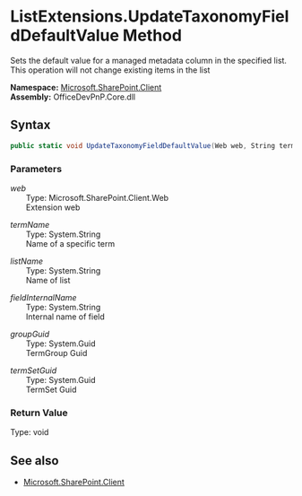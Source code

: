 # ListExtensions.UpdateTaxonomyFieldDefaultValue Method  
Sets the default value for a managed metadata column in the specified list. This operation will not change existing items in the list  

**Namespace:** [Microsoft.SharePoint.Client](Microsoft.SharePoint.Client.md)  
**Assembly:** OfficeDevPnP.Core.dll  
## Syntax
```C#
public static void UpdateTaxonomyFieldDefaultValue(Web web, String termName, String listName, String fieldInternalName, Guid groupGuid, Guid termSetGuid)
```
### Parameters
*web*  
&emsp;&emsp;Type: Microsoft.SharePoint.Client.Web  
&emsp;&emsp;Extension web  

*termName*  
&emsp;&emsp;Type: System.String  
&emsp;&emsp;Name of a specific term  

*listName*  
&emsp;&emsp;Type: System.String  
&emsp;&emsp;Name of list  

*fieldInternalName*  
&emsp;&emsp;Type: System.String  
&emsp;&emsp;Internal name of field  

*groupGuid*  
&emsp;&emsp;Type: System.Guid  
&emsp;&emsp;TermGroup Guid  

*termSetGuid*  
&emsp;&emsp;Type: System.Guid  
&emsp;&emsp;TermSet Guid  

### Return Value
Type: void  

## See also
- [Microsoft.SharePoint.Client](Microsoft.SharePoint.Client.md)
